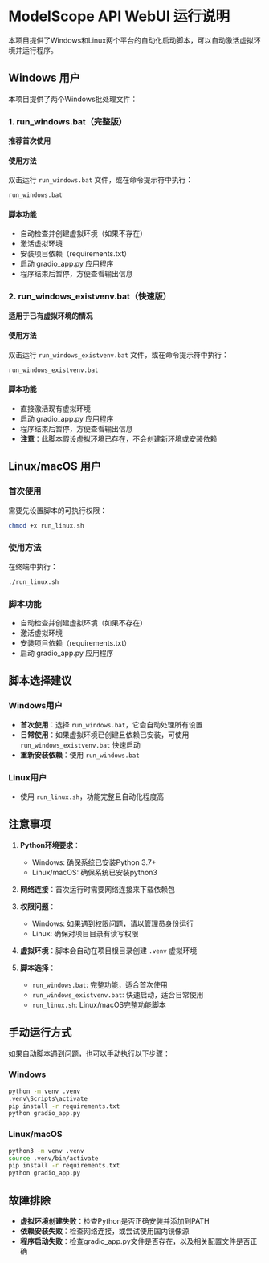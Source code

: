 # ModelScope API WebUI 运行说明

本项目提供了Windows和Linux两个平台的自动化启动脚本，可以自动激活虚拟环境并运行程序。

## Windows 用户

本项目提供了两个Windows批处理文件：

### 1. run_windows.bat（完整版）
**推荐首次使用**

#### 使用方法
双击运行 `run_windows.bat` 文件，或在命令提示符中执行：
```cmd
run_windows.bat
```

#### 脚本功能
- 自动检查并创建虚拟环境（如果不存在）
- 激活虚拟环境
- 安装项目依赖（requirements.txt）
- 启动 gradio_app.py 应用程序
- 程序结束后暂停，方便查看输出信息

### 2. run_windows_existvenv.bat（快速版）
**适用于已有虚拟环境的情况**

#### 使用方法
双击运行 `run_windows_existvenv.bat` 文件，或在命令提示符中执行：
```cmd
run_windows_existvenv.bat
```

#### 脚本功能
- 直接激活现有虚拟环境
- 启动 gradio_app.py 应用程序
- 程序结束后暂停，方便查看输出信息
- **注意**：此脚本假设虚拟环境已存在，不会创建新环境或安装依赖

## Linux/macOS 用户

### 首次使用
需要先设置脚本的可执行权限：
```bash
chmod +x run_linux.sh
```

### 使用方法
在终端中执行：
```bash
./run_linux.sh
```

### 脚本功能
- 自动检查并创建虚拟环境（如果不存在）
- 激活虚拟环境
- 安装项目依赖（requirements.txt）
- 启动 gradio_app.py 应用程序

## 脚本选择建议

### Windows用户
- **首次使用**：选择 `run_windows.bat`，它会自动处理所有设置
- **日常使用**：如果虚拟环境已创建且依赖已安装，可使用 `run_windows_existvenv.bat` 快速启动
- **重新安装依赖**：使用 `run_windows.bat`

### Linux用户
- 使用 `run_linux.sh`，功能完整且自动化程度高

## 注意事项

1. **Python环境要求**：
   - Windows: 确保系统已安装Python 3.7+
   - Linux/macOS: 确保系统已安装python3

2. **网络连接**：首次运行时需要网络连接来下载依赖包

3. **权限问题**：
   - Windows: 如果遇到权限问题，请以管理员身份运行
   - Linux: 确保对项目目录有读写权限

4. **虚拟环境**：脚本会自动在项目根目录创建 `.venv` 虚拟环境

5. **脚本选择**：
   - `run_windows.bat`: 完整功能，适合首次使用
   - `run_windows_existvenv.bat`: 快速启动，适合日常使用
   - `run_linux.sh`: Linux/macOS完整功能脚本

## 手动运行方式

如果自动脚本遇到问题，也可以手动执行以下步骤：

### Windows
```cmd
python -m venv .venv
.venv\Scripts\activate
pip install -r requirements.txt
python gradio_app.py
```

### Linux/macOS
```bash
python3 -m venv .venv
source .venv/bin/activate
pip install -r requirements.txt
python gradio_app.py
```

## 故障排除

- **虚拟环境创建失败**：检查Python是否正确安装并添加到PATH
- **依赖安装失败**：检查网络连接，或尝试使用国内镜像源
- **程序启动失败**：检查gradio_app.py文件是否存在，以及相关配置文件是否正确